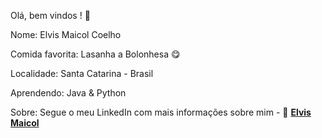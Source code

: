 Olá, bem vindos ! 🎉

Nome: Elvis Maicol Coelho

Comida favorita: Lasanha a Bolonhesa :yum:

Localidade: Santa Catarina - Brasil

Aprendendo: Java & Python 

Sobre: Segue o meu LinkedIn com mais informações sobre mim -  :link: [**Elvis Maicol**](https://www.linkedin.com/in/elvismaicol/)
